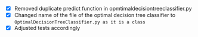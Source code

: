 - [x] Removed duplicate predict function in opmtimaldecisiontreeclassifier.py
- [X] Changed name of the file of the optimal decision tree classifier to `OptimalDecisionTreeClassifier.py as it is a class`
- [x] Adjusted tests accordingly 